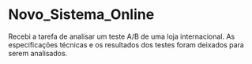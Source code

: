 # Novo_Sistema_Online
Recebi a tarefa de analisar um teste A/B de uma loja internacional. As especificações técnicas e os resultados dos testes foram deixados para serem analisados.
